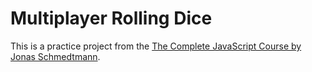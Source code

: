 # Multiplayer Rolling Dice

This is a practice project from the [The Complete JavaScript Course by Jonas Schmedtmann](https://www.udemy.com/course/the-complete-javascript-course/).
